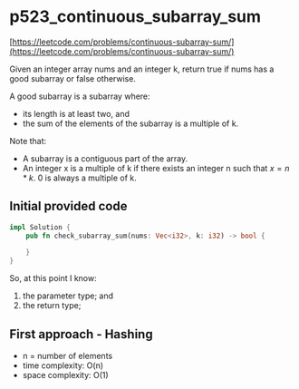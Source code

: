# p523_continuous_subarray_sum
[https://leetcode.com/problems/continuous-subarray-sum/](https://leetcode.com/problems/continuous-subarray-sum/)

Given an integer array nums and an integer k, return true if nums has a good subarray or false otherwise.

A good subarray is a subarray where:

- its length is at least two, and
- the sum of the elements of the subarray is a multiple of k.

Note that:

- A subarray is a contiguous part of the array.
- An integer x is a multiple of k if there exists an integer n such that $x = n * k$. 0 is always a multiple of k.

## Initial provided code
```Rust
impl Solution {
    pub fn check_subarray_sum(nums: Vec<i32>, k: i32) -> bool {
        
    }
}
```

So, at this point I know:
1. the parameter type; and
2. the return type;

## First approach - Hashing

- n = number of elements
- time complexity: O(n)
- space complexity: O(1)